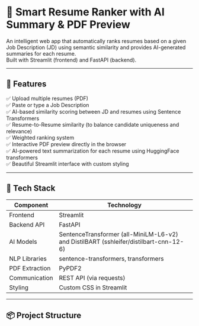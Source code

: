 # 📄 Smart Resume Ranker with AI Summary & PDF Preview

An intelligent web app that automatically ranks resumes based on a given Job Description (JD) using semantic similarity and provides AI-generated summaries for each resume.  
Built with Streamlit (frontend) and FastAPI (backend).

---

## 🚀 Features

✅ Upload multiple resumes (PDF)  
✅ Paste or type a Job Description  
✅ AI-based similarity scoring between JD and resumes using Sentence Transformers  
✅ Resume-to-Resume similarity (to balance candidate uniqueness and relevance)  
✅ Weighted ranking system  
✅ Interactive PDF preview directly in the browser  
✅ AI-powered text summarization for each resume using HuggingFace transformers  
✅ Beautiful Streamlit interface with custom styling  

---

## 🧠 Tech Stack

| Component | Technology |
|------------|-------------|
| Frontend | Streamlit |
| Backend API | FastAPI |
| AI Models | SentenceTransformer (all-MiniLM-L6-v2) and DistilBART (sshleifer/distilbart-cnn-12-6) |
| NLP Libraries | sentence-transformers, transformers |
| PDF Extraction | PyPDF2 |
| Communication | REST API (via requests) |
| Styling | Custom CSS in Streamlit |

---

## 📦 Project Structure

